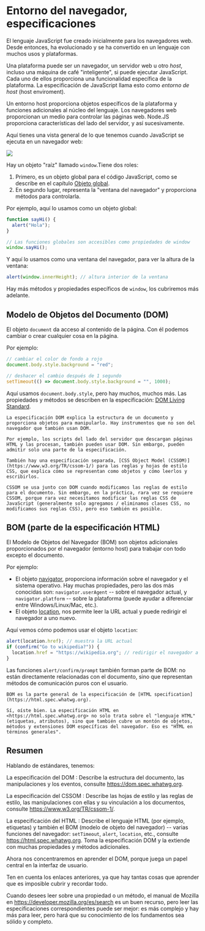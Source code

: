 # Entorno del navegador, especificaciones

El lenguaje JavaScript fue creado inicialmente para los navegadores web. Desde entonces, ha evolucionado y se ha convertido en un lenguaje con muchos usos y plataformas.

Una plataforma puede ser un navegador, un servidor web u otro *host*, incluso una máquina de café "inteligente", si puede ejecutar JavaScript. Cada uno de ellos proporciona una funcionalidad específica de la plataforma. La especificación de JavaScript llama esto como *entorno de host* (host enviroment).

Un entorno host proporciona objetos específicos de la plataforma y funciones adicionales al núcleo del lenguaje. Los navegadores web proporcionan un medio para controlar las páginas web. Node.JS proporciona características del lado del servidor, y así sucesivamente.

Aquí tienes una vista general de lo que tenemos cuando JavaScript se ejecuta en un navegador web:

![](windowObjects.svg)

Hay un objeto "raíz" llamado `window`.Tiene dos roles:

1. Primero, es un objeto global para el código JavaScript, como se describe en el capítulo [Objeto global](/global-object).
2. En segundo lugar, representa la "ventana del navegador" y proporciona métodos para controlarla.

Por ejemplo, aquí lo usamos como un objeto global:

```js run
function sayHi() {
  alert("Hola");
}

// Las funciones globales son accesibles como propiedades de window
window.sayHi();
```

Y aquí lo usamos como una ventana del navegador, para ver la altura de la ventana:

```js run
alert(window.innerHeight); // altura interior de la ventana
```

Hay más métodos y propiedades específicos de `window`, los cubriremos más adelante.

## Modelo de Objetos del Documento (DOM)

El objeto `document` da acceso al contenido de la página. Con él podemos cambiar o crear cualquier cosa en la página.

Por ejemplo:
```js run
// cambiar el color de fondo a rojo
document.body.style.background = "red";

// deshacer el cambio después de 1 segundo
setTimeout(() => document.body.style.background = "", 1000);
```

Aquí usamos `document.body.style`, pero hay muchos, muchos más. Las propiedades y métodos se describen en la especificación: [DOM Living Standard](https://dom.spec.whatwg.org).

```smart header="DOM no es solo para navegadores"
La especificación DOM explica la estructura de un documento y proporciona objetos para manipularlo. Hay instrumentos que no son del navegador que también usan DOM.

Por ejemplo, los scripts del lado del servidor que descargan páginas HTML y las procesan, también pueden usar DOM. Sin embargo, pueden admitir solo una parte de la especificación.
```

```smart header="CSSOM para los estilos"
También hay una especificación separada, [CSS Object Model (CSSOM)] (https://www.w3.org/TR/cssom-1/) para las reglas y hojas de estilo CSS, que explica cómo se representan como objetos y cómo leerlos y escribirlos.

CSSOM se usa junto con DOM cuando modificamos las reglas de estilo para el documento. Sin embargo, en la práctica, rara vez se requiere CSSOM, porque rara vez necesitamos modificar las reglas CSS de JavaScript (generalmente solo agregamos / eliminamos clases CSS, no modificamos sus reglas CSS), pero eso también es posible.
```

## BOM (parte de la especificación HTML)

El Modelo de Objetos del Navegador (BOM) son objetos adicionales proporcionados por el navegador (entorno host) para trabajar con todo excepto el documento.

Por ejemplo:

- El objeto [navigator](https://developer.mozilla.org/es/docs/Web/API/Window/navigator), proporciona información sobre el navegador y el sistema operativo. Hay muchas propiedades, pero las dos más conocidas son: `navigator.userAgent` -- sobre el navegador actual, y `navigator.platform` -- sobre la plataforma (puede ayudar a diferenciar entre Windows/Linux/Mac, etc.).
- El objeto [location](https://developer.mozilla.org/es/docs/Web/API/Window/location), nos permite leer la URL actual y puede redirigir el navegador a uno nuevo.

Aquí vemos cómo podemos usar el objeto `location`:

```js run
alert(location.href); // muestra la URL actual
if (confirm("Go to wikipedia?")) {
  location.href = "https://wikipedia.org"; // redirigir el navegador a otra URL
}
```

Las funciones `alert/confirm/prompt` también forman parte de BOM: no están directamente relacionadas con el documento, sino que representan métodos de comunicación puros con el usuario.

```smart header="Especificación de HTML"
BOM es la parte general de la especificación de [HTML specification](https://html.spec.whatwg.org).

Sí, oíste bien. La especificación HTML en <https://html.spec.whatwg.org> no solo trata sobre el "lenguaje HTML" (etiquetas, atributos), sino que también cubre un montón de objetos, métodos y extensiones DOM específicas del navegador. Eso es "HTML en términos generales".
```

## Resumen

Hablando de estándares, tenemos:

La especificación del DOM
: Describe la estructura del documento, las manipulaciones y los eventos, consulte <https://dom.spec.whatwg.org>.

La especificación del CSSOM
: Describe las hojas de estilo y las reglas de estilo, las manipulaciones con ellas y su vinculación a los documentos, consulte <https://www.w3.org/TR/cssom-1/>.

La especificación del HTML
: Describe el lenguaje HTML (por ejemplo, etiquetas) y también el BOM (modelo de objeto del navegador) -- varias funciones del navegador: `setTimeout`, `alert`, `location`, etc., consulte <https://html.spec.whatwg.org>. Toma la especificación DOM y la extiende con muchas propiedades y métodos adicionales.

Ahora nos concentraremos en aprender el DOM, porque juega un papel central en la interfaz de usuario.

Ten en cuenta los enlaces anteriores, ya que hay tantas cosas que aprender que es imposible cubrir y recordar todo.

Cuando desees leer sobre una propiedad o un método, el manual de Mozilla en <https://developer.mozilla.org/es/search> es un buen recurso, pero leer las especificaciones correspondientes puede ser mejor: es más complejo y hay más para leer, pero hará que su conocimiento de los fundamentos sea sólido y completo.
